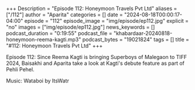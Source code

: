 +++
Description = "Episode 112: Honeymoon Travels Pvt Ltd"
aliases = ["/112"]
author = "Aparita"
categories = []
date = "2024-08-18T00:00:17-04:00"
episode = "112"
episode_image = "img/episode/ep112.jpg"
explicit = "no"
images = ["img/episode/ep112.jpg"]
news_keywords = []
podcast_duration = "0:19:55"
podcast_file = "khabardaar-20240818-honeymoon-reema-kagti.mp3"
podcast_bytes = "19021824"
tags = []
title = "#112: Honeymoon Travels Pvt Ltd"
+++

Episode 112: Since Reema Kagti is bringing Superboys of Malegaon to TIFF 2024, Baisakhi and Aparita take a look at Kagti's debute feature as part of Pehli Pehel.

Music: Wataboi by ItsWatr